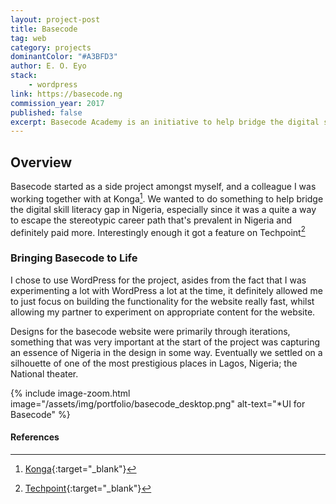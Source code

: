```yaml
---
layout: project-post
title: Basecode
tag: web
category: projects
dominantColor: "#A3BFD3"
author: E. O. Eyo
stack:
    - wordpress
link: https://basecode.ng
commission_year: 2017
published: false
excerpt: Basecode Academy is an initiative to help bridge the digital skills literacy gap in Nigeria.
---
```


## Overview

Basecode started as a side project amongst myself, and a colleague I was working together with at Konga[^1]. We wanted to
do something to help bridge the digital skill literacy gap in Nigeria, especially since it was a quite a way to escape
the stereotypic career path that's prevalent in Nigeria and definitely paid more. Interestingly enough it got a feature on Techpoint[^2]

### Bringing Basecode to Life

I chose to use WordPress for the project, asides from the fact that I was experimenting a lot with WordPress a lot at the time, it 
definitely allowed me to just focus on building the functionality for the website really fast, whilst allowing my partner to experiment on appropriate content for the website.

Designs for the basecode website were primarily through iterations, something that was very important at the start of 
the project was capturing an essence of Nigeria in the design in some way. Eventually we settled on a silhouette of one of the most prestigious places 
in Lagos, Nigeria; the National theater.

{% include image-zoom.html image="/assets/img/portfolio/basecode_desktop.png" alt-text="*UI for Basecode" %}

#### References
[^1]: [Konga](https://konga.com){:target="_blank"}
[^2]: [Techpoint](https://techpoint.africa/2017/08/17/basecode-profile/){:target="_blank"}
